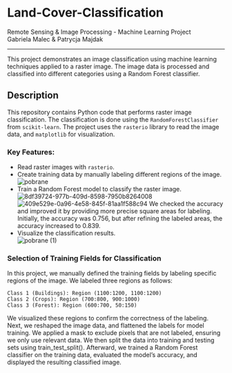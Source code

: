 # Land-Cover-Classification

Remote Sensing & Image Processing - Machine Learning Project <br>
Gabriela Malec & Patrycja Majdak

---

This project demonstrates an image classification using machine learning techniques applied to a raster image. The image data is processed and classified into different categories using a Random Forest classifier.

## Description

This repository contains Python code that performs raster image classification. The classification is done using the `RandomForestClassifier` from `scikit-learn`. The project uses the `rasterio` library to read the image data, and `matplotlib` for visualization.

### Key Features:
- Read raster images with `rasterio`.
- Create training data by manually labeling different regions of the image. <br>
  ![pobrane](https://github.com/user-attachments/assets/ad769544-ecef-42de-9e3e-7d3e25bb78e7)
- Train a Random Forest model to classify the raster image. <br>
  ![8df39724-977b-409d-8598-7950b8264008](https://github.com/user-attachments/assets/08b6bf02-19c7-4361-a10d-80c863c1750f)
  ![409e529e-0a96-4e58-845f-81aa1f588c94](https://github.com/user-attachments/assets/f1022590-b464-43bc-be5a-9b1c6c5deedd)
  We checked the accuracy and improved it by providing more precise square areas for labeling. Initially, the accuracy was 0.756, but after refining the labeled areas, the accuracy increased to 0.839.
- Visualize the classification results. <br>
  ![pobrane (1)](https://github.com/user-attachments/assets/3800da35-ee8c-46ac-823d-d07f307d7fc9)


### Selection of Training Fields for Classification

In this project, we manually defined the training fields by labeling specific regions of the image. We labeled three regions as follows:

    Class 1 (Buildings): Region (1100:1200, 1100:1200)
    Class 2 (Crops): Region (700:800, 900:1000)
    Class 3 (Forest): Region (600:700, 50:150)

We visualized these regions to confirm the correctness of the labeling. Next, we reshaped the image data, and flattened the labels for model training. We applied a mask to exclude pixels that are not labeled, ensuring we only use relevant data. We then split the data into training and testing sets using train_test_split(). Afterward, we trained a Random Forest classifier on the training data, evaluated the model’s accuracy, and displayed the resulting classified image.
